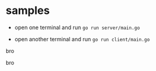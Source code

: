 # samples

- open one terminal and run `go run server/main.go`

- open another terminal and run `go run client/main.go`

bro

bro
